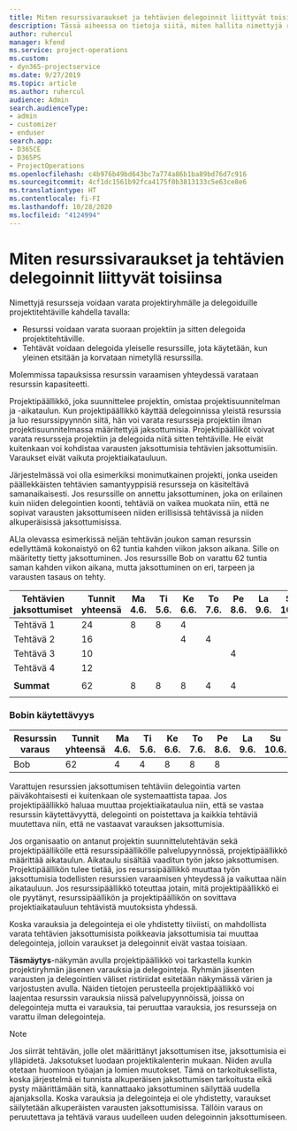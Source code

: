 ```yaml
---
title: Miten resurssivaraukset ja tehtävien delegoinnit liittyvät toisiinsa
description: Tässä aiheessa on tietoja siitä, miten hallita nimettyjä resursseja, resurssien varauksia ja resurssien delegointeja ja siitä, miten ne liittyvät toisiinsa.
author: ruhercul
manager: kfend
ms.service: project-operations
ms.custom:
- dyn365-projectservice
ms.date: 9/27/2019
ms.topic: article
ms.author: ruhercul
audience: Admin
search.audienceType:
- admin
- customizer
- enduser
search.app:
- D365CE
- D365PS
- ProjectOperations
ms.openlocfilehash: c4b976b49bd643bc7a774a86b1ba89bd76d7c916
ms.sourcegitcommit: 4cf1dc1561b92fca4175f0b3813133c5e63ce8e6
ms.translationtype: HT
ms.contentlocale: fi-FI
ms.lasthandoff: 10/28/2020
ms.locfileid: "4124994"
---
```

# <a name="resource-bookings-and-how-they-relate-to-task-assignments"></a>Miten resurssivaraukset ja tehtävien delegoinnit liittyvät toisiinsa


Nimettyjä resursseja voidaan varata projektiryhmälle ja delegoiduille projektitehtäville kahdella tavalla:

- Resurssi voidaan varata suoraan projektiin ja sitten delegoida projektitehtäville.
- Tehtävät voidaan delegoida yleiselle resurssille, jota käytetään, kun yleinen etsitään ja korvataan nimetyllä resurssilla. 

Molemmissa tapauksissa resurssin varaamisen yhteydessä varataan resurssin kapasiteetti.

Projektipäällikkö, joka suunnittelee projektin, omistaa projektisuunnitelman ja -aikataulun. Kun projektipäällikkö käyttää delegoinnissa yleistä resurssia ja luo resurssipyynnön siitä, hän voi varata resursseja projektiin ilman projektisuunnitelmassa määritettyjä jaksottumisia. Projektipäälliköt voivat varata resursseja projektiin ja delegoida niitä sitten tehtäville. He eivät kuitenkaan voi kohdistaa varausten jaksottumisia tehtävien jaksottumisiin. Varaukset eivät vaikuta projektiaikatauluun.

Järjestelmässä voi olla esimerkiksi monimutkainen projekti, jonka useiden päällekkäisten tehtävien samantyyppisiä resursseja on käsiteltävä samanaikaisesti. Jos resurssille on annettu jaksottuminen, joka on erilainen kuin niiden delegointien koonti, tehtäviä on vaikea muokata niin, että ne sopivat varausten jaksottumiseen niiden erillisissä tehtävissä ja niiden alkuperäisissä jaksottumisissa.

ALla olevassa esimerkissä neljän tehtävän joukon saman resurssin edellyttämä kokonaistyö on 62 tuntia kahden viikon jakson aikana. Sille on määritetty tietty jaksottuminen. Jos resurssille Bob on varattu 62 tuntia saman kahden viikon aikana, mutta jaksottuminen on eri, tarpeen ja varausten tasaus on tehty.

| **Tehtävien jaksottumiset**    | **Tunnit yhteensä** | Ma 4.6. | Ti 5.6. | Ke 6.6. | To 7.6. | Pe 8.6. | La 9.6. | Su 10.6. | Ma 11.6. | Ti 12.6. | Ke 13.6. | To 14.6. | Pe 15.6. |
|----------------------|-----------------|--------|--------|--------|--------|--------|--------|---------|---------|---------|---------|---------|---------|
| Tehtävä 1               | 24              | 8      | 8      | 4      |        |        |        |         |         |         | 4       |         |         |
| Tehtävä 2               | 16              |        |        | 4      | 4      |        |        |         | 8       |         |         |         |         |
| Tehtävä 3               | 10              |        |        |        |        | 4      |        |         |         | 4       |         | 2       |         |
| Tehtävä 4               | 12              |        |        |        |        |        |        |         |         |         | 4       |         | 8       |
|                      |                 |        |        |        |        |        |        |         |         |         |         |         |         |
| **Summat**           | 62              | 8      | 8      | 8      | 4      | 4      |        |         | 8       | 4       | 8       | 2       | 8       |
|                      |                 |        |        |        |        |        |        |         |         |         |         |

### <a name="bobs-availability"></a>Bobin käytettävyys
| **Resurssin varaus** | **Tunnit yhteensä** | Ma 4.6. | Ti 5.6. | Ke 6.6. | To 7.6. | Pe 8.6. | La 9.6. | Su 10.6. | Ma 11.6. | Ti 12.6. | Ke 13.6. | To 14.6. | Pe 15.6. |
|------------------------|-----------------|--------|--------|--------|--------|--------|--------|---------|---------|---------|---------|---------|---------|
| Bob                    | 62              | 4      | 4      | 8      | 8      | 8      |        |         | 4       | 4       | 8       | 8       | 6       |

Varattujen resurssien jaksottumisen tehtäviin delegointia varten päiväkohtaisesti ei kuitenkaan ole systemaattista tapaa. Jos projektipäällikkö haluaa muuttaa projektiaikataulua niin, että se vastaa resurssin käytettävyyttä, delegointi on poistettava ja kaikkia tehtäviä muutettava niin, että ne vastaavat varauksen jaksottumisia.

Jos organisaatio on antanut projektin suunnittelutehtävän sekä projektipäällikölle että resurssipäällikölle palvelupyynnössä, projektipäällikkö määrittää aikataulun. Aikataulu sisältää vaaditun työn jakso jaksottumisen. Projektipäällikön tulee tietää, jos resurssipäällikkö muuttaa työn jaksottumisia todellisten resurssien varaamisen yhteydessä ja vaikuttaa näin aikatauluun. Jos resurssipäällikkö toteuttaa jotain, mitä projektipäällikkö ei ole pyytänyt, resurssipäällikön ja projektipäällikön on sovittava projektiaikatauluun tehtävistä muutoksista yhdessä.

Koska varauksia ja delegointeja ei ole yhdistetty tiiviisti, on mahdollista varata tehtävien jaksottumisista poikkeavia jaksottumisia tai muuttaa delegointeja, jolloin varaukset ja delegoinnit eivät vastaa toisiaan.

**Täsmäytys**-näkymän avulla projektipäällikkö voi tarkastella kunkin projektiryhmän jäsenen varauksia ja delegointeja. Ryhmän jäsenten varausten ja delegointien väliset ristiriidat esitetään näkymässä värien ja varjostusten avulla. Näiden tietojen perusteella projektipäällikkö voi laajentaa resurssin varauksia niissä palvelupyynnöissä, joissa on delegointeja mutta ei varauksia, tai peruuttaa varauksia, jos resursseja on varattu ilman delegointeja.

> [!NOTE]
> Jos siirrät tehtävän, jolle olet määrittänyt jaksottumisen itse, jaksottumisia ei ylläpidetä. Jaksotukset luodaan projektikalenterin mukaan. Niiden avulla otetaan huomioon työajan ja lomien muutokset. Tämä on tarkoituksellista, koska järjestelmä ei tunnista alkuperäisen jaksottumisen tarkoitusta eikä pysty määrittämään sitä, kannattaako jaksottuminen säilyttää uudella ajanjaksolla. Koska varauksia ja delegointeja ei ole yhdistetty, varaukset säilytetään alkuperäisten varausten jaksottumisissa. Tällöin varaus on peruutettava ja tehtävä varaus uudelleen uuden delegoinnin jaksottumiseen.

